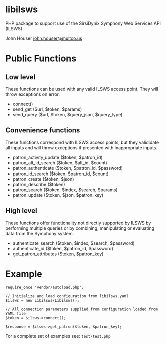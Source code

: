 # libilsws

PHP package to support use of the SirsiDynix Symphony Web Services API (ILSWS)

John Houser
john.houser@multco.us

# Public Functions

## Low level 
These functions can be used with any valid ILSWS access point. They will
throw exceptions on error.

- connect()
- send_get ($url, $token, $params) 
- send_query ($url, $token, $query_json, $query_type)

## Convenience functions
These functions correspond with ILSWS access points, but
they valididate all inputs and will throw exceptions
if presented with inappropriate inputs.

- patron_activity_update ($token, $patron_id)
- patron_alt_id_search ($token, $alt_id, $count)
- patron_authenticate ($token, $patron_id, $password)
- patron_id_search ($token, $patron_id, $count) 
- patron_create ($token, $json) 
- patron_describe ($token) 
- patron_search ($token, $index, $search, $params)
- patron_update ($token, $json, $patron_key) 

## High level
These functions offer functionality not directly supported by
ILSWS by performing multiple queries or by combining, manipulating
or evaluating data from the Symphony system.

- authenticate_search ($token, $index, $search, $password)
- authenticate_id ($token, $patron_id, $password)
- get_patron_attributes ($token, $patron_key)

# Example
```
require_once 'vendor/autoload.php';

// Initialize and load configuration from libilsws.yaml
$ilsws = new Libilsws\Libilsws();

// All connection parameters supplied from configuration loaded from YAML file
$token = $ilsws->connect();

$response = $ilsws->get_patron($token, $patron_key);
```

For a complete set of examples see:
`test/test.php`
